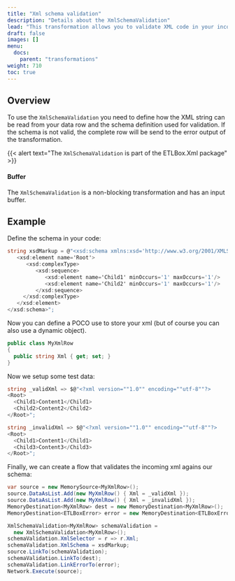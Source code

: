 ```yaml
---
title: "Xml schema validation"
description: "Details about the XmlSchemaValidation"
lead: "This transformation allows you to validate XML code in your incoming data against a XML schema definition."
draft: false
images: []
menu:
  docs:
    parent: "transformations"
weight: 710
toc: true
---
```


## Overview

To use the `XmlSchemaValidation` you need to define how the XML string can be read from your data row and the schema definition used for validation. If the schema is not valid, the complete row will be send to the error output of the transformation. 

{{< alert text="The <code>XmlSchemaValidation</code> is part of the ETLBox.Xml package" >}}

#### Buffer 

The `XmlSchemaValidation` is a non-blocking transformation and has an input buffer. 

## Example

Define the schema in your code: 

```C#
string xsdMarkup = @"<xsd:schema xmlns:xsd='http://www.w3.org/2001/XMLSchema'>
   <xsd:element name='Root'>
      <xsd:complexType>
         <xsd:sequence>
            <xsd:element name='Child1' minOccurs='1' maxOccurs='1'/>
            <xsd:element name='Child2' minOccurs='1' maxOccurs='1'/>
         </xsd:sequence>
     </xsd:complexType>
   </xsd:element>
</xsd:schema>";
```

Now you can define a POCO use to store your xml (but of course you can also use a dynamic object).

```C#
public class MyXmlRow
{
  public string Xml { get; set; }
}
```

Now we setup some test data:

```C#
string _validXml => $@"<?xml version=""1.0"" encoding=""utf-8""?>
<Root>
  <Child1>Content1</Child1>
  <Child2>Content2</Child2>
</Root>";

string _invalidXml => $@"<?xml version=""1.0"" encoding=""utf-8""?>
<Root>
  <Child1>Content1</Child1>
  <Child3>Content3</Child3>
</Root>";
```

Finally, we can create a flow that validates the incoming xml agains our schema: 

```C#
var source = new MemorySource<MyXmlRow>();
source.DataAsList.Add(new MyXmlRow() { Xml = _validXml });
source.DataAsList.Add(new MyXmlRow() { Xml = _invalidXml });
MemoryDestination<MyXmlRow> dest = new MemoryDestination<MyXmlRow>();
MemoryDestination<ETLBoxError> error = new MemoryDestination<ETLBoxError>();

XmlSchemaValidation<MyXmlRow> schemaValidation = 
  new XmlSchemaValidation<MyXmlRow>();
schemaValidation.XmlSelector = r => r.Xml;
schemaValidation.XmlSchema = xsdMarkup;
source.LinkTo(schemaValidation);
schemaValidation.LinkTo(dest);
schemaValidation.LinkErrorTo(error);
Network.Execute(source);
```
